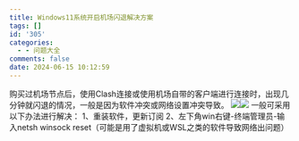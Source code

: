 ```yaml
---
title: Windows11系统开启机场闪退解决方案
tags: []
id: '305'
categories:
  - - 问题大全
comments: false
date: 2024-06-15 10:12:59
---
```


购买过机场节点后，使用Clash连接或使用机场自带的客户端进行连接时，出现几分钟就闪退的情况，一般是因为软件冲突或网络设置冲突导致。 ![](http://www.smalljia.site/wp-content/uploads/2024/06/微信截图_20240615100741.jpg)![](http://www.smalljia.site/wp-content/uploads/2024/06/微信截图_20240615100940.jpg) 一般可采用以下办法进行解决： 1、重装软件，更新订阅 2、左下角win右键-终端管理员-输入netsh winsock reset（可能是用了虚拟机或WSL之类的软件导致网络出问题）